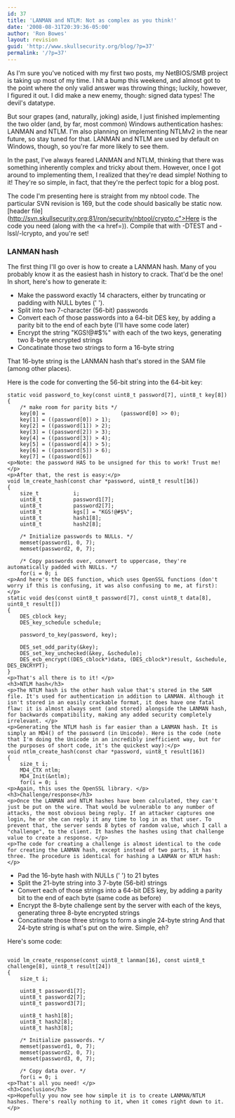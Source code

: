 ```yaml
---
id: 37
title: 'LANMAN and NTLM: Not as complex as you think!'
date: '2008-08-31T20:39:36-05:00'
author: 'Ron Bowes'
layout: revision
guid: 'http://www.skullsecurity.org/blog/?p=37'
permalink: '/?p=37'
---
```


As I'm sure you've noticed with my first two posts, my NetBIOS/SMB project is taking up most of my time. I hit a bump this weekend, and almost got to the point where the only valid answer was throwing things; luckily, however, I figured it out. I did make a new enemy, though: signed data types! The devil's datatype.

But sour grapes (and, naturally, joking) aside, I just finished implementing the two older (and, by far, most common) Windows authentication hashes: LANMAN and NTLM. I'm also planning on implementing NTLMv2 in the near future, so stay tuned for that. LANMAN and NTLM are used by default on Windows, though, so you're far more likely to see them.

In the past, I've always feared LANMAN and NTLM, thinking that there was something inherently complex and tricky about them. However, once I got around to implementing them, I realized that they're dead simple! Nothing to it! They're so simple, in fact, that they're the perfect topic for a blog post.

The code I'm presenting here is straight from my nbtool code. The particular SVN revision is 169, but the code should basically be static now. [header file](http://svn.skullsecurity.org:81/ron/security/nbtool/crypto.c">Here is the code you need</a> (along with the <a href=)). Compile that with -DTEST and -lssl/-lcrypto, and you're set!

### LANMAN hash

The first thing I'll go over is how to create a LANMAN hash. Many of you probably know it as the easiest hash in history to crack. That'd be the one! In short, here's how to generate it:

- Make the password exactly 14 characters, either by truncating or padding with NULL bytes (' ').
- Split into two 7-character (56-bit) passwords
- Convert each of those passwords into a 64-bit DES key, by adding a parity bit to the end of each byte (I'll have some code later)
- Encrypt the string "KGS!@#$%" with each of the two keys, generating two 8-byte encrypted strings
- Concatinate those two strings to form a 16-byte string

That 16-byte string is the LANMAN hash that's stored in the SAM file (among other places).

Here is the code for converting the 56-bit string into the 64-bit key:

```
static void password_to_key(const uint8_t password[7], uint8_t key[8])
{
    /* make room for parity bits */
    key[0] =                        (password[0] >> 0);
    key[1] = ((password[0]) > 1);
    key[2] = ((password[1]) > 2);
    key[3] = ((password[2]) > 3);
    key[4] = ((password[3]) > 4);
    key[5] = ((password[4]) > 5);
    key[6] = ((password[5]) > 6);
    key[7] = ((password[6]) 
<p>Note: the password HAS to be unsigned for this to work! Trust me! </p>
<p>After that, the rest is easy:</p>
void lm_create_hash(const char *password, uint8_t result[16])
{   
    size_t           i;
    uint8_t          password1[7];
    uint8_t          password2[7];
    uint8_t          kgs[] = "KGS!@#$%";
    uint8_t          hash1[8];
    uint8_t          hash2[8];

    /* Initialize passwords to NULLs. */
    memset(password1, 0, 7);  
    memset(password2, 0, 7);

    /* Copy passwords over, convert to uppercase, they're automatically padded with NULLs. */
    for(i = 0; i 
<p>And here's the DES function, which uses OpenSSL functions (don't worry if this is confusing, it was also confusing to me, at first):</p>
static void des(const uint8_t password[7], const uint8_t data[8], uint8_t result[])
{   
    DES_cblock key;
    DES_key_schedule schedule;

    password_to_key(password, key);

    DES_set_odd_parity(&key);
    DES_set_key_unchecked(&key, &schedule);
    DES_ecb_encrypt((DES_cblock*)data, (DES_cblock*)result, &schedule, DES_ENCRYPT);
}  
<p>That's all there is to it! </p>
<h3>NTLM hash</h3>
<p>The NTLM hash is the other hash value that's stored in the SAM file. It's used for authentication in addition to LANMAN. Although it isn't stored in an easily crackable format, it does have one fatal flaw: it is almost always sent (and stored) alongside the LANMAN hash, for backwards compatibility, making any added security completely irrelevant. </p>
<p>Generating the NTLM hash is far easier than a LANMAN hash. It is simply an MD4() of the password (in Unicode). Here is the code (note that I'm doing the Unicode in an incredibly inefficient way, but for the purposes of short code, it's the quickest way):</p>
void ntlm_create_hash(const char *password, uint8_t result[16])
{
    size_t i;
    MD4_CTX ntlm;
    MD4_Init(&ntlm);
    for(i = 0; i 
<p>Again, this uses the OpenSSL library. </p>
<h3>Challenge/response</h3>
<p>Once the LANMAN and NTLM hashes have been calculated, they can't just be put on the wire. That would be vulnerable to any number of attacks, the most obvious being reply. If an attacker captures one login, he or she can reply it any time to log in as that user. To prevent that, the server sends 8 bytes of random value, which I call a "challenge", to the client. It hashes the hashes using that challenge value to create a response. </p>
<p>The code for creating a challenge is almost identical to the code for creating the LANMAN hash, except instead of two parts, it has three. The procedure is identical for hashing a LANMAN or NTLM hash:</p>
```

- Pad the 16-byte hash with NULLs (' ') to 21 bytes
- Split the 21-byte string into 3 7-byte (56-bit) strings
- Convert each of those strings into a 64-bit DES key, by adding a parity bit to the end of each byte (same code as before)
- Encrypt the 8-byte challenge sent by the server with each of the keys, generating three 8-byte encrypted strings
- Concatinate those three strings to form a single 24-byte string
And that 24-byte string is what's put on the wire. Simple, eh?

Here's some code:


```

void lm_create_response(const uint8_t lanman[16], const uint8_t challenge[8], uint8_t result[24])
{
    size_t i;

    uint8_t password1[7];
    uint8_t password2[7];
    uint8_t password3[7];

    uint8_t hash1[8];
    uint8_t hash2[8];
    uint8_t hash3[8];

    /* Initialize passwords. */
    memset(password1, 0, 7);
    memset(password2, 0, 7);
    memset(password3, 0, 7);

    /* Copy data over. */
    for(i = 0; i 
<p>That's all you need! </p>
<h3>Conclusion</h3>
<p>Hopefully you now see how simple it is to create LANMAN/NTLM hashes. There's really nothing to it, when it comes right down to it. </p>
```